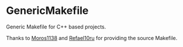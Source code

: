 # GenericMakefile
Generic Makefile for C++ based projects.

Thanks to [Moros1138](https://github.com/Moros1138) and [Refael10ru](https://github.com/Refael10ru/) for providing the source Makefile.

